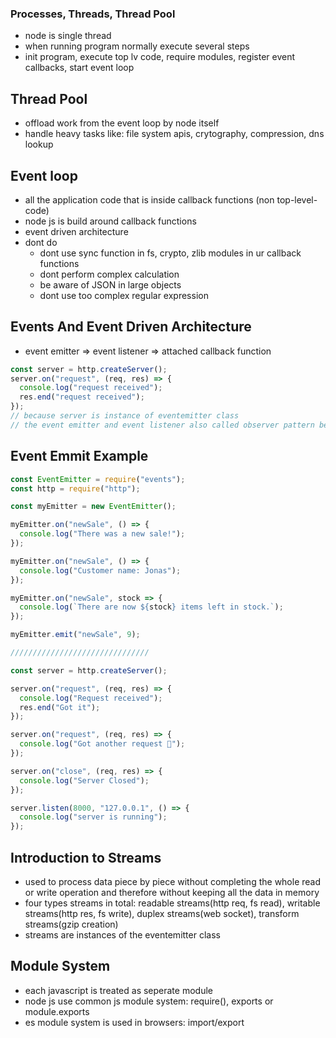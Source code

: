 ### Processes, Threads, Thread Pool

- node is single thread
- when running program normally execute several steps
- init program, execute top lv code, require modules, register event callbacks, start event loop

## Thread Pool

- offload work from the event loop by node itself
- handle heavy tasks like: file system apis, crytography, compression, dns lookup

## Event loop

- all the application code that is inside callback functions (non top-level-code)
- node js is build around callback functions
- event driven architecture
- dont do
  - dont use sync function in fs, crypto, zlib modules in ur callback functions
  - dont perform complex calculation
  - be aware of JSON in large objects
  - dont use too complex regular expression

## Events And Event Driven Architecture

- event emitter => event listener => attached callback function

```js
const server = http.createServer();
server.on("request", (req, res) => {
  console.log("request received");
  res.end("request received");
});
// because server is instance of eventemitter class
// the event emitter and event listener also called observer pattern because event listener keep observing the subject that will emit
```

## Event Emmit Example

```js
const EventEmitter = require("events");
const http = require("http");

const myEmitter = new EventEmitter();

myEmitter.on("newSale", () => {
  console.log("There was a new sale!");
});

myEmitter.on("newSale", () => {
  console.log("Customer name: Jonas");
});

myEmitter.on("newSale", stock => {
  console.log(`There are now ${stock} items left in stock.`);
});

myEmitter.emit("newSale", 9);

///////////////////////////////

const server = http.createServer();

server.on("request", (req, res) => {
  console.log("Request received");
  res.end("Got it");
});

server.on("request", (req, res) => {
  console.log("Got another request 🤣");
});

server.on("close", (req, res) => {
  console.log("Server Closed");
});

server.listen(8000, "127.0.0.1", () => {
  console.log("server is running");
});
```

## Introduction to Streams

- used to process data piece by piece without completing the whole read or write operation and therefore without keeping all the data in memory
- four types streams in total: readable streams(http req, fs read), writable streams(http res, fs write), duplex streams(web socket), transform streams(gzip creation)
- streams are instances of the eventemitter class

## Module System

- each javascript is treated as seperate module
- node js use common js module system: require(), exports or module.exports
- es module system is used in browsers: import/export
